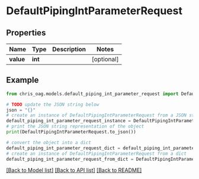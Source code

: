 # DefaultPipingIntParameterRequest


## Properties

Name | Type | Description | Notes
------------ | ------------- | ------------- | -------------
**value** | **int** |  | [optional] 

## Example

```python
from chris_oag.models.default_piping_int_parameter_request import DefaultPipingIntParameterRequest

# TODO update the JSON string below
json = "{}"
# create an instance of DefaultPipingIntParameterRequest from a JSON string
default_piping_int_parameter_request_instance = DefaultPipingIntParameterRequest.from_json(json)
# print the JSON string representation of the object
print(DefaultPipingIntParameterRequest.to_json())

# convert the object into a dict
default_piping_int_parameter_request_dict = default_piping_int_parameter_request_instance.to_dict()
# create an instance of DefaultPipingIntParameterRequest from a dict
default_piping_int_parameter_request_from_dict = DefaultPipingIntParameterRequest.from_dict(default_piping_int_parameter_request_dict)
```
[[Back to Model list]](../README.md#documentation-for-models) [[Back to API list]](../README.md#documentation-for-api-endpoints) [[Back to README]](../README.md)


